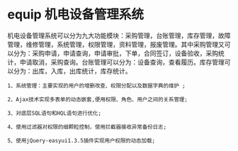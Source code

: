 equip 机电设备管理系统
========================

机电设备管理系统可以分为九大功能模块：采购管理，台账管理，库存管理，故障管理，维修管理，系统管理，权限管理，资料管理，报废管理。其中采购管理又可以分为：采购申请，申请查询，申请审批，下单，合同签订，设备验收，采购统计，申请取消，采购查询。台账管理可以分为：设备查询，查看履历。库存管理可以分为：出库，入库，出库统计，库存统计。

    1、系统管理：主要实现的用户的增删改查、权限分配以及数据字典的维护 ;

    2、Ajax技术实现多表单的动态嵌套,便用权限、角色、用户之间的关系管理;

    3、对底层SQL语句和HQL语句进行优化;
    
    4、使用过滤器对权限的细颗粒控制，使用拦截器接收异常备份日志;
    
    5、使用jQuery-easyui1.3.5插件实现用户权限的动态加载;



